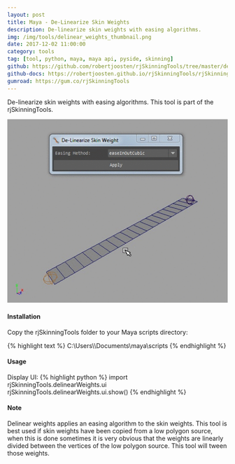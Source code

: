 ```yaml
---
layout: post
title: Maya - De-Linearize Skin Weights
description: De-linearize skin weights with easing algorithms.
img: /img/tools/delinear_weights_thumbnail.png
date: 2017-12-02 11:00:00
category: tools
tag: [tool, python, maya, maya api, pyside, skinning]
github: https://github.com/robertjoosten/rjSkinningTools/tree/master/delinearWeights
github-docs: https://robertjoosten.github.io/rjSkinningTools/rjSkinningTools.delinearWeights
gumroad: https://gum.co/rjSkinningTools
---
```

<p class="justify">De-linearize skin weights with easing algorithms. This tool is part of the rjSkinningTools.</p>

<p align="center"><img src="/img/tools/delinear_weights.gif"/></p>

<h4>Installation</h4> 
<p class="justify">Copy the rjSkinningTools folder to your Maya scripts directory: </p>
{% highlight text %}
C:\Users\<USER>\Documents\maya\scripts
{% endhighlight %}

<h4>Usage</h4> 
Display UI:
{% highlight python %}
import rjSkinningTools.delinearWeights.ui
rjSkinningTools.delinearWeights.ui.show()
{% endhighlight %}

<h4>Note</h4>
<p class="justify">Delinear weights applies an easing algorithm to the skin weights. This tool is best used if skin weights have been copied from a low polygon source, when this is done sometimes it is very obvious that the weights are linearly divided between the vertices of the low polygon source. This tool will tween those weights.</p>
